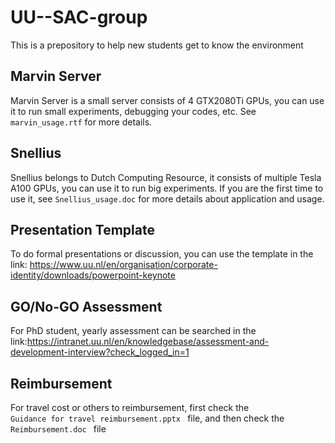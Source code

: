# UU--SAC-group
This is a prepository to help new students get to know the environment

Marvin Server
------------------------------
Marvin Server is a small server consists of 4 GTX2080Ti GPUs, you can use it to run small experiments, debugging your codes, etc. 
See <code>marvin_usage.rtf</code> for more details.

Snellius
------------------------------------
Snellius belongs to Dutch Computing Resource, it consists of multiple Tesla A100 GPUs, you can use it to run big experiments. If you are the first time to use it, see <code>Snellius_usage.doc</code> for more details about application and usage.

Presentation Template
----------------------
To do formal presentations or discussion, you can use the template in the link: https://www.uu.nl/en/organisation/corporate-identity/downloads/powerpoint-keynote 

GO/No-GO Assessment
-------------------------
For PhD student, yearly assessment can be searched in the link:https://intranet.uu.nl/en/knowledgebase/assessment-and-development-interview?check_logged_in=1

Reimbursement
---------------------------------
For travel cost or others to reimbursement, first check the <code> Guidance for travel reimbursement.pptx </code> file, and then check the <code> Reimbursement.doc </code> file
